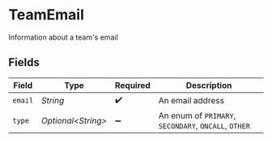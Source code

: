 # TeamEmail

Information about a team's email


## Fields

| Field                                                | Type                                                 | Required                                             | Description                                          |
| ---------------------------------------------------- | ---------------------------------------------------- | ---------------------------------------------------- | ---------------------------------------------------- |
| `email`                                              | *String*                                             | :heavy_check_mark:                                   | An email address                                     |
| `type`                                               | *Optional\<String>*                                  | :heavy_minus_sign:                                   | An enum of `PRIMARY`, `SECONDARY`, `ONCALL`, `OTHER` |